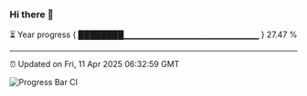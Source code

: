 ### Hi there 👋

⏳ Year progress { ████████▁▁▁▁▁▁▁▁▁▁▁▁▁▁▁▁▁▁▁▁▁▁ } 27.47 %

---

⏰ Updated on Fri, 11 Apr 2025 06:32:59 GMT

![Progress Bar CI](https://github.com/ZhaoGui/ZhaoGui/workflows/Progress%20Bar%20CI/badge.svg)
